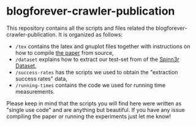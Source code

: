 blogforever-crawler-publication
===============================

This repository contains all the scripts and files related the blogforever-crawler-publication. It is organized as follows:

- `/tex` contains the latex and gnuplot files together with instructions on how to compile [the paper](https://github.com/OlivierBlanvillain/blogforever-crawler-publication/blob/master/tex/main.tex) from source,
- `/dataset` explains how to extract our test-set from of the [Spinn3r Dataset](http://www.icwsm.org/data/),
- `/success-rates` has the scripts we used to obtain the
"extraction success rates" data,
- `/running-times` contains the code we used for running time measurements.

Please keep in mind that the scripts you will find here were written as "single use code" and are anything but beautiful. If you have any issue compiling the paper or running the experiments just let me know!
